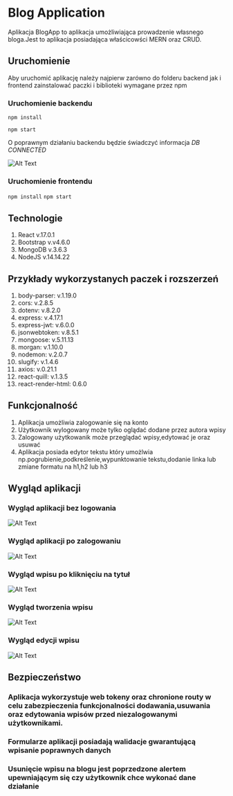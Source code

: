 # Blog Application

Aplikacja BlogApp to aplikacja umożliwiająca prowadzenie własnego bloga.Jest to aplikacja posiadająca właścicowści MERN oraz CRUD. 

## Uruchomienie

Aby uruchomić aplikację należy najpierw zarówno do folderu backend jak i frontend zainstalować paczki i biblioteki wymagane przez npm

### Uruchomienie backendu 
`npm install`

`npm start`

O poprawnym działaniu backendu będzie świadczyć informacja  *DB CONNECTED*

![Alt Text](https://i.ibb.co/zxXwp2j/Screenshot-11.png)

### Uruchomienie frontendu 
`npm install`
`npm start`


## Technologie 

1. React v.17.0.1
2. Bootstrap v.v4.6.0
3. MongoDB v.3.6.3
4. NodeJS  v.14.14.22

## Przykłady wykorzystanych paczek i rozszerzeń

1. body-parser: v.1.19.0
2. cors: v.2.8.5
3. dotenv: v.8.2.0
4. express: v.4.17.1
5. express-jwt: v.6.0.0
6. jsonwebtoken: v.8.5.1
7. mongoose: v.5.11.13
8. morgan: v.1.10.0
9. nodemon: v.2.0.7
10. slugify: v.1.4.6
11. axios: v.0.21.1
12. react-quill: v.1.3.5
13. react-render-html: 0.6.0


## Funkcjonalność

1. Aplikacja umożliwia zalogowanie się na konto
2. Użytkownik wylogowany może tylko oglądać dodane przez autora wpisy
3. Zalogowany użytkowanik może przeglądać wpisy,edytować je oraz usuwać
4. Aplikacja posiada edytor tekstu który umożlwia np.pogrubienie,podkreślenie,wypunktowanie tekstu,dodanie linka lub zmiane formatu na h1,h2 lub h3

## Wygląd aplikacji

### Wygląd aplikacji bez logowania
![Alt Text](https://i.ibb.co/W6xHZ3p/Screenshot-9.png)

### Wygląd aplikacji po zalogowaniu
![Alt Text](https://i.ibb.co/SnvYHvx/Screenshot-1.png)

### Wygląd wpisu po kliknięciu na tytuł
![Alt Text](https://i.ibb.co/xfJpyWH/Screenshot-4.png)

### Wygląd tworzenia wpisu
![Alt Text](https://i.ibb.co/cF6LLXs/Screenshot-2.png)

### Wygląd edycji wpisu
![Alt Text](https://i.ibb.co/ngRm3n9/Screenshot-3.png)

## Bezpieczeństwo
### Aplikacja wykorzystuje web tokeny oraz chronione routy w celu zabezpieczenia funkcjonalności dodawania,usuwania oraz edytowania wpisów przed niezalogowanymi użytkownikami.
### Formularze aplikacji posiadają walidacje gwarantującą wpisanie poprawnych danych
### Usunięcie wpisu na blogu jest poprzedzone alertem upewniającym się czy użytkownik chce wykonać dane działanie


